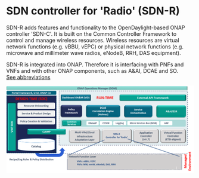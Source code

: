 # SDN controller for 'Radio' (SDN-R)

SDN-R adds features and functionality to the OpenDaylight-based ONAP controller 'SDN-C'. It is built on the Common Controller Framework to control and manage wireless resources. Wireless resources are virtual network functions (e.g. vBBU, vEPC) or physical network functions (e.g. microwave and millimeter wave radios, eNodeB, RRH, DAS equipment).

SDN-R is integrated into ONAP. Therefore it is interfacing with PNFs and VNFs and with other ONAP components, such as A&AI, DCAE and SO.  
[See abbreviations](abbreviations.md)

![SDN-R in ONAP](./ONAP-SDN-R.png "SDN-R in ONAP")
